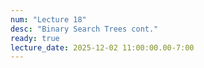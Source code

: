 ```yaml
---
num: "Lecture 18"
desc: "Binary Search Trees cont."
ready: true
lecture_date: 2025-12-02 11:00:00.00-7:00
---
```

